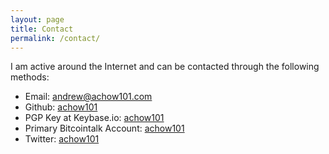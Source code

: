 ```yaml
---
layout: page
title: Contact
permalink: /contact/
---
```

I am active around the Internet and can be contacted through the following methods:

- Email: [andrew@achow101.com](mailto:andrew@achow101.com)
- Github: [achow101](https://github.com/achow101)
- PGP Key at Keybase.io: [achow101](https://keybase.io/achow101)
- Primary Bitcointalk Account: [achow101](https://bitcointalk.org/index.php?action=profile;u=290195)
- Twitter: [achow101](https://twitter.com/achow101)
